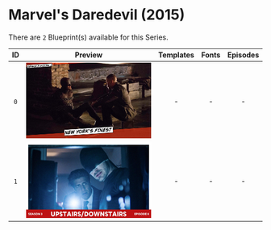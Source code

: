 # Marvel's Daredevil (2015)

There are `2` Blueprint(s) available for this Series.

| ID | Preview | Templates | Fonts | Episodes | 
| :---: | :---: | :---: | :---: | :---: |
| `0` | <img src="./0/preview.jpg" height="150"> | - | - | - |
| `1` | <img src="./1/preview0.jpg" height="150"> | - | - | - |
